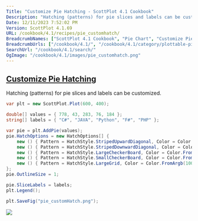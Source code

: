 ```yaml
---
Title: "Customize Pie Hatching - ScottPlot 4.1 Cookbook"
Description: "Hatching (patterns) for pie slices and labels can be customized."
Date: 12/11/2023 7:52:02 PM
Version: ScottPlot 4.1.69
URL: /cookbook/4.1/recipes/pie_customhatch/
BreadcrumbNames: ["ScottPlot 4.1 Cookbook", "Pie Chart", "Customize Pie Hatching"]
BreadcrumbUrls: ["/cookbook/4.1/", "/cookbook/4.1/category/plottable-pie", "/cookbook/4.1/recipes/pie_customhatch/"]
SearchUrl: "/cookbook/4.1/search/"
OgImage: "/cookbook/4.1/images/pie_customhatch.png"
---
```


<h2><a href='/cookbook/4.1/recipes/pie_customhatch/'>Customize Pie Hatching</a></h2>

Hatching (patterns) for pie slices and labels can be customized.

```cs
var plt = new ScottPlot.Plot(600, 400);

double[] values = { 778, 43, 283, 76, 184 };
string[] labels = { "C#", "JAVA", "Python", "F#", "PHP" };

var pie = plt.AddPie(values);
pie.HatchOptions = new HatchOptions[] {
    new () { Pattern = HatchStyle.StripedUpwardDiagonal, Color = Color.FromArgb(100, Color.Gray) },
    new () { Pattern = HatchStyle.StripedDownwardDiagonal, Color = Color.FromArgb(100, Color.Gray) },
    new () { Pattern = HatchStyle.LargeCheckerBoard, Color = Color.FromArgb(100, Color.Gray) },
    new () { Pattern = HatchStyle.SmallCheckerBoard, Color = Color.FromArgb(100, Color.Gray) },
    new () { Pattern = HatchStyle.LargeGrid, Color = Color.FromArgb(100, Color.Gray) },
};
pie.OutlineSize = 1;

pie.SliceLabels = labels;
plt.Legend();

plt.SaveFig("pie_customHatch.png");
```

<img src='../../images/pie_customhatch.png' class='d-block mx-auto my-5' />


